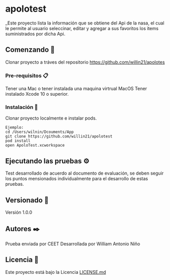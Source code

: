 # apolotest

_Este proyecto lista la información que se obtiene del Api de la nasa, el cual le permite al usuario seleccinar, editar y agregar a sus favoritos los items suministrados por dicha Api.

## Comenzando 🚀

Clonar proyecto a tráves del repositorio https://github.com/willin21/apolotes


### Pre-requisitos 📋

Tener una Mac o tener instalada una maquina virtrual MacOS
Tener instalado Xcode 10 o superior.

### Instalación 🔧
Clonar proyecto localmente e instalar pods.

```
Ejemplo:
cd /Users/wilnin/Dcouments/App
git clone https://github.com/willin21/apolotest
pod install
open ApoloTest.xcworkspace 
```

## Ejecutando las pruebas ⚙️
Test desarrollado de acuerdo al documento de evaluación, se deben seguir los puntos mensionados individualmente para el desarrollo de estas pruebas.

## Versionado 📌

Versión 1.0.0 

## Autores ✒️

Prueba enviada por CEET
Desarrollada por William Antonio Niño

## Licencia 📄

Este proyecto está bajo la Licencia [LICENSE.md](LICENSE.md)
